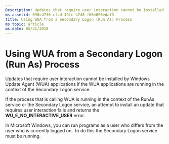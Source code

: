 ```yaml
---
Description: Updates that require user interaction cannot be installed by Windows Update Agent (WUA) applications if the WUA applications are running in the context of the Secondary Logon service.
ms.assetid: 090cd730-cfcd-49fc-b748-f66e696edaf3
title: Using WUA from a Secondary Logon (Run As) Process
ms.topic: article
ms.date: 05/31/2018
---
```


# Using WUA from a Secondary Logon (Run As) Process

Updates that require user interaction cannot be installed by Windows Update Agent (WUA) applications if the WUA applications are running in the context of the Secondary Logon service.

If the process that is calling WUA is running in the context of the RunAs service or the Secondary Logon service, an attempt to install an update that requires user interaction fails and returns the **WU\_E\_NO\_INTERACTIVE\_USER** error.

In Microsoft Windows, you can run programs as a user who differs from the user who is currently logged on. To do this the Secondary Logon service must be running.

 

 



